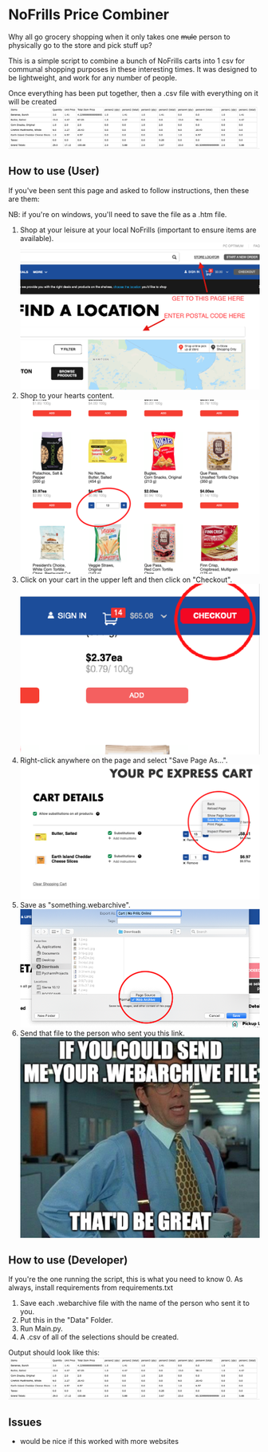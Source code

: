 # NoFrills Price Combiner
Why all go grocery shopping when it only takes one ~~mule~~ person to physically go to the store and pick stuff up? 

This is a simple script to combine a bunch of NoFrills carts into 1 csv for communal shopping purposes in these interesting times.
It was designed to be lightweight, and work for any number of people.

Once everything has been put together, then a .csv file with everything on it will be created
![](instructional_images/output.png)


## How to use (User) ##
If you've been sent this page and asked to follow instructions, then these are them:

NB: if you're on windows, you'll need to save the file as a .htm file. 

1. Shop at your leisure at your local NoFrills (important to ensure items are available).
![](instructional_images/find_store.png)
2. Shop to your hearts content.
![](instructional_images/buy_stuff.png)
3. Click on your cart in the upper left and then click on "Checkout".
![](instructional_images/checkout.png)
4. Right-click anywhere on the page and select "Save Page As...".
![](instructional_images/save_page.png)
5. Save as "something.webarchive".
![](instructional_images/as_type.png)
6. Send that file to the person who sent you this link.
![](instructional_images/meme.png)


## How to use (Developer) ##
If you're the one running the script, this is what you need to know
0. As always, install requirements from requirements.txt
1. Save each .webarchive file with the name of the person who sent it to you.
2. Put this in the "Data" Folder.
3. Run Main.py.
4. A .csv of all of the selections should be created.

Output should look like this:
![](instructional_images/output.png)

## Issues ##
- would be nice if this worked with more websites
